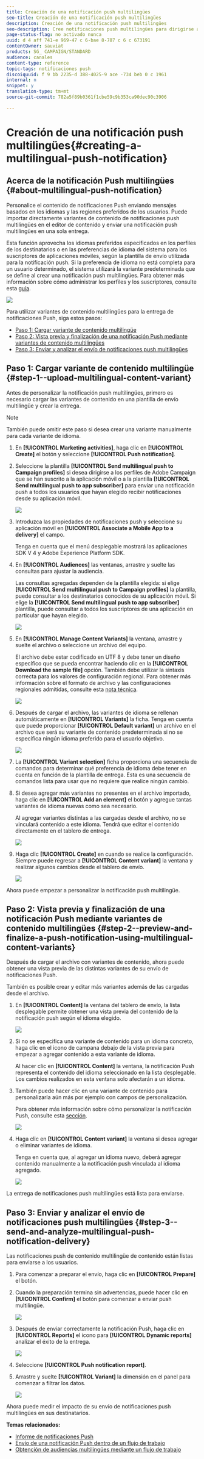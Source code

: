 ```yaml
---
title: Creación de una notificación push multilingües
seo-title: Creación de una notificación push multilingües
description: Creación de una notificación push multilingües
seo-description: Cree notificaciones push multilingües para dirigirse a los usuarios en sus idiomas y regiones preferidos.
page-status-flag: no activado nunca
uuid: d 4 aff 741-e 969-47 c 6-bae 8-787 c 6 c 673191
contentOwner: sauviat
products: SG_ CAMPAIGN/STANDARD
audience: canales
content-type: reference
topic-tags: notificaciones push
discoiquuid: f 9 bb 2235-d 388-4025-9 ace -734 beb 0 c 1961
internal: n
snippet: y
translation-type: tm+mt
source-git-commit: 782a5f89b0361f1cbe59c9b353ca90dec90c3906

---
```



# Creación de una notificación push multilingües{#creating-a-multilingual-push-notification}

## Acerca de la notificación Push multilingües {#about-multilingual-push-notification}

Personalice el contenido de notificaciones Push enviando mensajes basados en los idiomas y las regiones preferidos de los usuarios. Puede importar directamente variantes de contenido de notificaciones push multilingües en el editor de contenido y enviar una notificación push multilingües en una sola entrega.

Esta función aprovecha los idiomas preferidos especificados en los perfiles de los destinatarios o en las preferencias de idioma del sistema para los suscriptores de aplicaciones móviles, según la plantilla de envío utilizada para la notificación push. Si la preferencia de idioma no está completa para un usuario determinado, el sistema utilizará la variante predeterminada que se define al crear una notificación push multilingües. Para obtener más información sobre cómo administrar los perfiles y los suscriptores, consulte esta [guía](../../audiences/using/about-profiles-and-audiences.md).

![](assets/multivariant_push_1.png)

Para utilizar variantes de contenido multilingües para la entrega de notificaciones Push, siga estos pasos:

* [Paso 1: Cargar variante de contenido multilingüe](../../channels/using/creating-a-multilingual-push-notification.md#step-1--upload-multilingual-content-variant)
* [Paso 2: Vista previa y finalización de una notificación Push mediante variantes de contenido multilingües](../../channels/using/creating-a-multilingual-push-notification.md#step-2--preview-and-finalize-a-push-notification-using-multilingual-content-variants)
* [Paso 3: Enviar y analizar el envío de notificaciones push multilingües](../../channels/using/creating-a-multilingual-push-notification.md#step-3--send-and-analyze-multilingual-push-notification-delivery)

## Paso 1: Cargar variante de contenido multilingüe {#step-1--upload-multilingual-content-variant}

Antes de personalizar la notificación push multilingües, primero es necesario cargar las variantes de contenido en una plantilla de envío multilingüe y crear la entrega.

>[!NOTE]
>
>También puede omitir este paso si desea crear una variante manualmente para cada variante de idioma.

1. En **[!UICONTROL Marketing activities]**, haga clic en **[!UICONTROL Create]** el botón y seleccione **[!UICONTROL Push notification]**.
1. Seleccione la plantilla **[!UICONTROL Send multilingual push to Campaign profiles]** si desea dirigirse a los perfiles de Adobe Campaign que se han suscrito a la aplicación móvil o a la plantilla **[!UICONTROL Send multilingual push to app subscriber]** para enviar una notificación push a todos los usuarios que hayan elegido recibir notificaciones desde su aplicación móvil.

   ![](assets/multivariant_push_2.png)

1. Introduzca las propiedades de notificaciones push y seleccione su aplicación móvil en **[!UICONTROL Associate a Mobile App to a delivery]** el campo.

   Tenga en cuenta que el menú desplegable mostrará las aplicaciones SDK V 4 y Adobe Experience Platform SDK.

1. En **[!UICONTROL Audiences]** las ventanas, arrastre y suelte las consultas para ajustar la audiencia.

   Las consultas agregadas dependen de la plantilla elegida: si elige **[!UICONTROL Send multilingual push to Campaign profiles]** la plantilla, puede consultar a los destinatarios conocidos de su aplicación móvil. Si elige la **[!UICONTROL Send multilingual push to app subscriber]** plantilla, puede consultar a todos los suscriptores de una aplicación en particular que hayan elegido.

   ![](assets/push_notif_audience.png)

1. En **[!UICONTROL Manage Content Variants]** la ventana, arrastre y suelte el archivo o seleccione un archivo del equipo.

   El archivo debe estar codificado en UTF 8 y debe tener un diseño específico que se pueda encontrar haciendo clic en la **[!UICONTROL Download the sample file]** opción. También debe utilizar la sintaxis correcta para los valores de configuración regional. Para obtener más información sobre el formato de archivo y las configuraciones regionales admitidas, consulte esta [nota técnica](http://helpx.adobe.com/campaign/kb/acs-generate-csv-multilingual-push.html).

   ![](assets/multivariant_push_4.png)

1. Después de cargar el archivo, las variantes de idioma se rellenan automáticamente en **[!UICONTROL Variants]** la ficha. Tenga en cuenta que puede proporcionar **[!UICONTROL Default variant]** un archivo en el archivo que será su variante de contenido predeterminada si no se especifica ningún idioma preferido para el usuario objetivo.

   ![](assets/multivariant_push_5.png)

1. La **[!UICONTROL Variant selection]** ficha proporciona una secuencia de comandos para determinar qué preferencia de idioma debe tener en cuenta en función de la plantilla de entrega. Esta es una secuencia de comandos lista para usar que no requiere que realice ningún cambio.
1. Si desea agregar más variantes no presentes en el archivo importado, haga clic en **[!UICONTROL Add an element]** el botón y agregue tantas variantes de idioma nuevas como sea necesario.

   Al agregar variantes distintas a las cargadas desde el archivo, no se vinculará contenido a este idioma. Tendrá que editar el contenido directamente en el tablero de entrega.

   ![](assets/multivariant_push_6.png)

1. Haga clic **[!UICONTROL Create]** en cuando se realice la configuración. Siempre puede regresar a **[!UICONTROL Content variant]** la ventana y realizar algunos cambios desde el tablero de envío.

   ![](assets/multivariant_push_8.png)

Ahora puede empezar a personalizar la notificación push multilingüe.

## Paso 2: Vista previa y finalización de una notificación Push mediante variantes de contenido multilingües {#step-2--preview-and-finalize-a-push-notification-using-multilingual-content-variants}

Después de cargar el archivo con variantes de contenido, ahora puede obtener una vista previa de las distintas variantes de su envío de notificaciones Push.

También es posible crear y editar más variantes además de las cargadas desde el archivo.

1. En **[!UICONTROL Content]** la ventana del tablero de envío, la lista desplegable permite obtener una vista previa del contenido de la notificación push según el idioma elegido.

   ![](assets/multivariant_push_7.png)

1. Si no se especifica una variante de contenido para un idioma concreto, haga clic en el icono de campana debajo de la vista previa para empezar a agregar contenido a esta variante de idioma.

   Al hacer clic en **[!UICONTROL Content]** la ventana, la notificación Push representa el contenido del idioma seleccionado en la lista desplegable. Los cambios realizados en esta ventana solo afectarán a un idioma.

1. También puede hacer clic en una variante de contenido para personalizarla aún más por ejemplo con campos de personalización.

   Para obtener más información sobre cómo personalizar la notificación Push, consulte esta [sección](../../channels/using/customizing-a-push-notification.md).

   ![](assets/multivariant_push_9.png)

1. Haga clic en **[!UICONTROL Content variant]** la ventana si desea agregar o eliminar variantes de idioma.

   Tenga en cuenta que, al agregar un idioma nuevo, deberá agregar contenido manualmente a la notificación push vinculada al idioma agregado.

   ![](assets/multivariant_push_10.png)

La entrega de notificaciones push multilingües está lista para enviarse.

## Paso 3: Enviar y analizar el envío de notificaciones push multilingües {#step-3--send-and-analyze-multilingual-push-notification-delivery}

Las notificaciones push de contenido multilingüe de contenido están listas para enviarse a los usuarios.

1. Para comenzar a preparar el envío, haga clic en **[!UICONTROL Prepare]** el botón.
1. Cuando la preparación termina sin advertencias, puede hacer clic en **[!UICONTROL Confirm]** el botón para comenzar a enviar push multilingüe.

   ![](assets/multivariant_push_12.png)

1. Después de enviar correctamente la notificación Push, haga clic en **[!UICONTROL Reports]** el icono para **[!UICONTROL Dynamic reports]** analizar el éxito de la entrega.

   ![](assets/multivariant_push_13.png)

1. Seleccione **[!UICONTROL Push notification report]**.
1. Arrastre y suelte **[!UICONTROL Variant]** la dimensión en el panel para comenzar a filtrar los datos.

   ![](assets/multivariant_push_11.png)

Ahora puede medir el impacto de su envío de notificaciones push multilingües en sus destinatarios.

**Temas relacionados:**

* [Informe de notificaciones Push](../../reporting/using/push-notification-report.md)
* [Envío de una notificación Push dentro de un flujo de trabajo](../../automating/using/push-notification-delivery.md)
* [Obtención de audiencias multilingües mediante un flujo de trabajo](https://helpx.adobe.com/campaign/kb/simplify-campaign-management.html#Engageyourcustomersateverystep)
